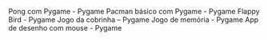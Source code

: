 Pong com Pygame - Pygame
Pacman básico com Pygame - Pygame
Flappy Bird - Pygame
Jogo da cobrinha – Pygame
Jogo de memória - Pygame
App de desenho com mouse - Pygame
